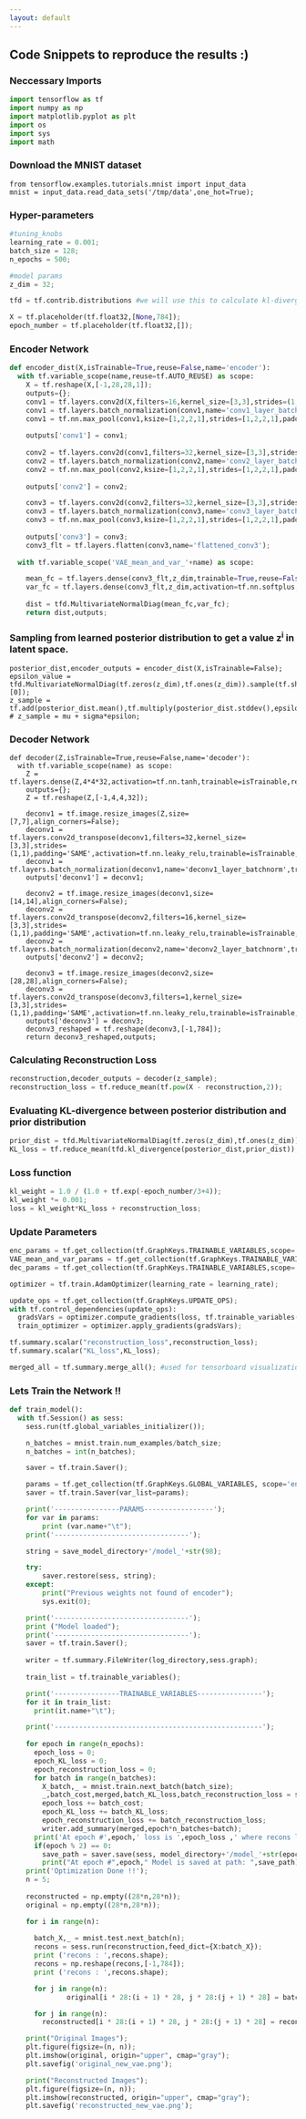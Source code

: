 ```yaml
---
layout: default
---
```


<!--Text can be **bold**, _italic_, or ~~strikethrough~~.

[Link to another page](./another-page.html).

There should be whitespace between paragraphs.

There should be whitespace between paragraphs. We recommend including a README, or a file with information about your project.

# Header 1

This is a normal paragraph following a header. GitHub is a code hosting platform for version control and collaboration. It lets you and others work together on projects from anywhere.

## Header 2

> This is a blockquote following a header.
>
> When something is important enough, you do it even if the odds are not in your favor.

### Header 3
-->

## Code Snippets to reproduce the results :)

### Neccessary Imports

```python
import tensorflow as tf 
import numpy as np 
import matplotlib.pyplot as plt
import os
import sys
import math
```

### Download the MNIST dataset
```
from tensorflow.examples.tutorials.mnist import input_data
mnist = input_data.read_data_sets('/tmp/data',one_hot=True);
```

### Hyper-parameters
```python
#tuning_knobs
learning_rate = 0.001;
batch_size = 128;
n_epochs = 500; 

#model params
z_dim = 32;

tfd = tf.contrib.distributions #we will use this to calculate kl-divergence

X = tf.placeholder(tf.float32,[None,784]);
epoch_number = tf.placeholder(tf.float32,[]);
```
### Encoder Network
```python
def encoder_dist(X,isTrainable=True,reuse=False,name='encoder'):
  with tf.variable_scope(name,reuse=tf.AUTO_REUSE) as scope:
    X = tf.reshape(X,[-1,28,28,1]);
    outputs={};
    conv1 = tf.layers.conv2d(X,filters=16,kernel_size=[3,3],strides=(1,1),padding='SAME',activation=tf.nn.leaky_relu,trainable=isTrainable,reuse=reuse,name='conv1_layer');
    conv1 = tf.layers.batch_normalization(conv1,name='conv1_layer_batchnorm',trainable=isTrainable,reuse=reuse);
    conv1 = tf.nn.max_pool(conv1,ksize=[1,2,2,1],strides=[1,2,2,1],padding='SAME',name='conv1_layer_maxpool');
    
    outputs['conv1'] = conv1;
    
    conv2 = tf.layers.conv2d(conv1,filters=32,kernel_size=[3,3],strides=(1,1),padding='SAME',activation=tf.nn.leaky_relu,trainable=isTrainable,reuse=reuse,name='conv2_layer');
    conv2 = tf.layers.batch_normalization(conv2,name='conv2_layer_batchnorm',trainable=isTrainable,reuse=reuse);
    conv2 = tf.nn.max_pool(conv2,ksize=[1,2,2,1],strides=[1,2,2,1],padding='SAME',name='conv2_layer_maxpool');
    
    outputs['conv2'] = conv2;

    conv3 = tf.layers.conv2d(conv2,filters=32,kernel_size=[3,3],strides=(1,1),padding='SAME',activation=tf.nn.leaky_relu,trainable=isTrainable,reuse=reuse,name='conv3_layer');
    conv3 = tf.layers.batch_normalization(conv3,name='conv3_layer_batchnorm',trainable=isTrainable,reuse=reuse);
    conv3 = tf.nn.max_pool(conv3,ksize=[1,2,2,1],strides=[1,2,2,1],padding='SAME',name='conv3_layer_maxpool');
    
    outputs['conv3'] = conv3;
    conv3_flt = tf.layers.flatten(conv3,name='flattened_conv3');
  
  with tf.variable_scope('VAE_mean_and_var_'+name) as scope:

    mean_fc = tf.layers.dense(conv3_flt,z_dim,trainable=True,reuse=False,activation=tf.nn.tanh,name='mean_fully_connected');
    var_fc = tf.layers.dense(conv3_flt,z_dim,activation=tf.nn.softplus,trainable=True,reuse=False,name='var_fully_connected');
    
    dist = tfd.MultivariateNormalDiag(mean_fc,var_fc);
    return dist,outputs;

```
### Sampling from learned posterior distribution to get a value z<sup>i</sup> in latent space.
```
posterior_dist,encoder_outputs = encoder_dist(X,isTrainable=False);
epsilon_value = tfd.MultivariateNormalDiag(tf.zeros(z_dim),tf.ones(z_dim)).sample(tf.shape(X)[0]);
z_sample = tf.add(posterior_dist.mean(),tf.multiply(posterior_dist.stddev(),epsilon_value)); # z_sample = mu + sigma*epsilon;
```

### Decoder Network
```
def decoder(Z,isTrainable=True,reuse=False,name='decoder'):
  with tf.variable_scope(name) as scope:
    Z = tf.layers.dense(Z,4*4*32,activation=tf.nn.tanh,trainable=isTrainable,reuse=reuse,name='fully_connected_decoder_from_z_dim');
    outputs={};
    Z = tf.reshape(Z,[-1,4,4,32]);
    
    deconv1 = tf.image.resize_images(Z,size=[7,7],align_corners=False);
    deconv1 = tf.layers.conv2d_transpose(deconv1,filters=32,kernel_size=[3,3],strides=(1,1),padding='SAME',activation=tf.nn.leaky_relu,trainable=isTrainable,reuse=reuse,name='deconv1_layer');
    deconv1 = tf.layers.batch_normalization(deconv1,name='deconv1_layer_batchnorm',trainable=isTrainable,reuse=reuse);
    outputs['deconv1'] = deconv1;
    
    deconv2 = tf.image.resize_images(deconv1,size=[14,14],align_corners=False);
    deconv2 = tf.layers.conv2d_transpose(deconv2,filters=16,kernel_size=[3,3],strides=(1,1),padding='SAME',activation=tf.nn.leaky_relu,trainable=isTrainable,reuse=reuse,name='deconv2_layer');
    deconv2 = tf.layers.batch_normalization(deconv2,name='deconv2_layer_batchnorm',trainable=isTrainable,reuse=reuse);
    outputs['deconv2'] = deconv2;
    
    deconv3 = tf.image.resize_images(deconv2,size=[28,28],align_corners=False);
    deconv3 = tf.layers.conv2d_transpose(deconv3,filters=1,kernel_size=[3,3],strides=(1,1),padding='SAME',activation=tf.nn.leaky_relu,trainable=isTrainable,reuse=reuse,name='deconv3_layer');
    outputs['deconv3'] = deconv3;
    deconv3_reshaped = tf.reshape(deconv3,[-1,784]);
    return deconv3_reshaped,outputs;
```
### Calculating Reconstruction Loss
```python
reconstruction,decoder_outputs = decoder(z_sample);
reconstruction_loss = tf.reduce_mean(tf.pow(X - reconstruction,2));
```
### Evaluating KL-divergence between posterior distribution and prior distribution
```python
prior_dist = tfd.MultivariateNormalDiag(tf.zeros(z_dim),tf.ones(z_dim));
KL_loss = tf.reduce_mean(tfd.kl_divergence(posterior_dist,prior_dist));
```

### Loss function
```python
kl_weight = 1.0 / (1.0 + tf.exp(-epoch_number/3+4));
kl_weight *= 0.001;
loss = kl_weight*KL_loss + reconstruction_loss;
```

### Update Parameters
```python
enc_params = tf.get_collection(tf.GraphKeys.TRAINABLE_VARIABLES,scope='encoder');
VAE_mean_and_var_params = tf.get_collection(tf.GraphKeys.TRAINABLE_VARIABLES,scope='VAE_mean_and_var_'+'encoder');
dec_params = tf.get_collection(tf.GraphKeys.TRAINABLE_VARIABLES,scope='decoder');

optimizer = tf.train.AdamOptimizer(learning_rate = learning_rate);

update_ops = tf.get_collection(tf.GraphKeys.UPDATE_OPS);
with tf.control_dependencies(update_ops):
  gradsVars = optimizer.compute_gradients(loss, tf.trainable_variables());
  train_optimizer = optimizer.apply_gradients(gradsVars);

tf.summary.scalar("reconstruction_loss",reconstruction_loss);
tf.summary.scalar("KL_loss",KL_loss);

merged_all = tf.summary.merge_all(); #used for tensorboard visualization -- effective for analyzing learning of model
```

### Lets Train the Network !!
```python
def train_model():
  with tf.Session() as sess:
    sess.run(tf.global_variables_initializer());

    n_batches = mnist.train.num_examples/batch_size;
    n_batches = int(n_batches);

    saver = tf.train.Saver();

    params = tf.get_collection(tf.GraphKeys.GLOBAL_VARIABLES, scope='encoder');
    saver = tf.train.Saver(var_list=params);

    print('----------------PARAMS-----------------');
    for var in params:
        print (var.name+"\t");
    print('---------------------------------');

    string = save_model_directory+'/model_'+str(98); 

    try:
        saver.restore(sess, string);
    except:
        print("Previous weights not found of encoder"); 
        sys.exit(0);

    print('---------------------------------');
    print ("Model loaded");
    print('---------------------------------');
    saver = tf.train.Saver();
    
    writer = tf.summary.FileWriter(log_directory,sess.graph);
    
    train_list = tf.trainable_variables();

    print('----------------TRAINABLE_VARIABLES----------------');
    for it in train_list:
      print(it.name+"\t");

    print('---------------------------------------------------');
    
    for epoch in range(n_epochs):
      epoch_loss = 0;
      epoch_KL_loss = 0;
      epoch_reconstruction_loss = 0;
      for batch in range(n_batches):
        X_batch,_ = mnist.train.next_batch(batch_size);
        _,batch_cost,merged,batch_KL_loss,batch_reconstruction_loss = sess.run([train_optimizer,loss,merged_all,KL_loss,reconstruction_loss],feed_dict={X:X_batch,epoch_number:epoch});
        epoch_loss += batch_cost;
        epoch_KL_loss += batch_KL_loss;
        epoch_reconstruction_loss += batch_reconstruction_loss;
        writer.add_summary(merged,epoch*n_batches+batch);
      print('At epoch #',epoch,' loss is ',epoch_loss ,' where recons loss : ',epoch_reconstruction_loss,' and KL_loss : ',epoch_KL_loss);
      if(epoch % 2) == 0:
        save_path = saver.save(sess, model_directory+'/model_'+str(epoch));
        print("At epoch #",epoch," Model is saved at path: ",save_path);
    print('Optimization Done !!');
    n = 5;
    
    reconstructed = np.empty((28*n,28*n));
    original = np.empty((28*n,28*n));

    for i in range(n):
      
      batch_X,_ = mnist.test.next_batch(n);
      recons = sess.run(reconstruction,feed_dict={X:batch_X});
      print ('recons : ',recons.shape);
      recons = np.reshape(recons,[-1,784]);
      print ('recons : ',recons.shape);

      for j in range(n):
              original[i * 28:(i + 1) * 28, j * 28:(j + 1) * 28] = batch_X[j].reshape([28, 28]);

      for j in range(n):
        reconstructed[i * 28:(i + 1) * 28, j * 28:(j + 1) * 28] = recons[j].reshape([28, 28]);

    print("Original Images");
    plt.figure(figsize=(n, n));
    plt.imshow(original, origin="upper", cmap="gray");
    plt.savefig('original_new_vae.png');

    print("Reconstructed Images");
    plt.figure(figsize=(n, n));
    plt.imshow(reconstructed, origin="upper", cmap="gray");
    plt.savefig('reconstructed_new_vae.png');
    
```

<!--
```ruby
# Ruby code with syntax highlighting
GitHubPages::Dependencies.gems.each do |gem, version|
  s.add_dependency(gem, "= #{version}")
end
```

#### Header 4

*   This is an unordered list following a header.
*   This is an unordered list following a header.
*   This is an unordered list following a header.

##### Header 5

1.  This is an ordered list following a header.
2.  This is an ordered list following a header.
3.  This is an ordered list following a header.

###### Header 6

| head1        | head two          | three |
|:-------------|:------------------|:------|
| ok           | good swedish fish | nice  |
| out of stock | good and plenty   | nice  |
| ok           | good `oreos`      | hmm   |
| ok           | good `zoute` drop | yumm  |

### There's a horizontal rule below this.

* * *

### Here is an unordered list:

*   Item foo
*   Item bar
*   Item baz
*   Item zip

### And an ordered list:

1.  Item one
1.  Item two
1.  Item three
1.  Item four

### And a nested list:

- level 1 item
  - level 2 item
  - level 2 item
    - level 3 item
    - level 3 item
- level 1 item
  - level 2 item
  - level 2 item
  - level 2 item
- level 1 item
  - level 2 item
  - level 2 item
- level 1 item

### Small image

![Octocat](https://assets-cdn.github.com/images/icons/emoji/octocat.png)

### Large image

![Branching](https://guides.github.com/activities/hello-world/branching.png)


### Definition lists can be used with HTML syntax.

<dl>
<dt>Name</dt>
<dd>Godzilla</dd>
<dt>Born</dt>
<dd>1952</dd>
<dt>Birthplace</dt>
<dd>Japan</dd>
<dt>Color</dt>
<dd>Green</dd>
</dl>



```
Long, single-line code blocks should not wrap. They should horizontally scroll if they are too long. This line should be long enough to demonstrate this.
```

```
The final element.
```
-->